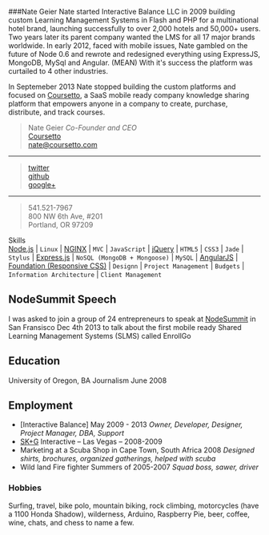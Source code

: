 ###Nate Geier
Nate started Interactive Balance LLC in 2009 building custom Learning Management Systems in Flash and PHP for a multinational hotel brand, launching successfully to over 2,000 hotels and 50,000+ users. Two years later its parent company wanted the LMS for all 17 major brands worldwide. In early 2012, faced with mobile issues, Nate gambled on the future of Node 0.6 and rewrote and redesigned everything using ExpressJS, MongoDB, MySql and Angular. (MEAN)  With it's success the platform was curtailed to 4 other industries.

In Septemeber 2013 Nate stopped building the custom platforms and focused on [Coursetto](http://coursetto.com), a SaaS mobile ready company knowledge sharing platform that empowers anyone in a company to create, purchase, distribute, and track courses.



>Nate Geier *Co-Founder and CEO*  
>[Coursetto](http://coursetto.com)  
><nate@coursetto.com>  
***
>[twitter](https://twitter.com/nategeier)  
>[github](https://github.com/nategeier)  
>[google+](https://plus.google.com/u/0/+NateGeier/about)  
***
>541.521-7967  
>800 NW 6th Ave, #201  
>Portland, OR 97209  

Skills  
[Node.js](http://nodejs.org/) | `Linux` | [NGINX](http://wiki.nginx.org/Main) | `MVC` | `JavaScript` | [jQuery](http://jquery.com) | `HTML5` | `CSS3` | `Jade` | `Stylus` | [Express.js](http://expressjs.com/) | `NoSQL (MongoDB + Mongoose)` | `MySQL` | [AngularJS](http://angularjs.org/) | [Foundation (Responsive CSS)](http://foundation.zurb.com/) | `Designn` | `Project Management` | `Budgets` | `Information Architecture` | `Client Management` 

## NodeSummit Speech
I was asked to join a group of 24 entrepreneurs to speak at [NodeSummit](http://nodesummit.com/speakers/) in San Fransisco Dec 4th 2013 to talk about the first mobile ready Shared Learning Management Systems (SLMS) called EnrollGo

## Education
University of Oregon, BA Journalism June 2008 


## Employment
* [Interactive Balance] May 2009 - 2013 *Owner, Developer, Designer, Project Manager, DBA, Support*  
* [SK+G](http://www.skgadvertising.com/) Interactive – Las Vegas – 2008-2009  
* Marketing at a Scuba Shop in Cape Town, South Africa 2008 *Designed shirts, brochures, organized gatherings, helped with scuba* 
* Wild land Fire fighter Summers of 2005-2007 *Squad boss, sawer, driver*  

### Hobbies
Surfing, travel, bike polo, mountain biking, rock climbing, motorcycles (have a 1100 Honda Shadow), wilderness, Arduino, Raspberry Pie, beer, coffee, wine, chats, and chess to name a few.

